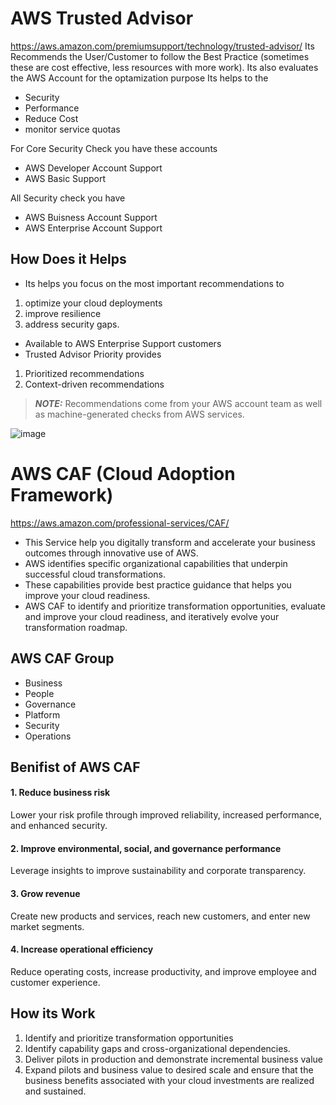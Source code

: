 # AWS Trusted Advisor
https://aws.amazon.com/premiumsupport/technology/trusted-advisor/
Its Recommends the User/Customer to follow the Best Practice (sometimes these are cost effective, less resources with more work). Its also evaluates the AWS Account for the optamization purpose 
Its helps to the 
- Security
- Performance
- Reduce Cost
- monitor service quotas

For Core Security Check you have these accounts
- AWS Developer Account Support
- AWS Basic Support

All Security check you have
- AWS Buisness Account Support
- AWS Enterprise Account Support

## How Does it Helps
- Its helps you focus on the most important recommendations to 
1. optimize your cloud deployments
2.  improve resilience
3.  address security gaps.
-  Available to AWS Enterprise Support customers
-   Trusted Advisor Priority provides 
1. Prioritized recommendations
2. Context-driven recommendations 
> **_NOTE:_** Recommendations come from your AWS account team as well as machine-generated checks from AWS services.


![image](https://user-images.githubusercontent.com/43639867/191007167-938ad7cd-c414-4167-947e-17d30883724a.png)

# AWS CAF (Cloud Adoption Framework)
https://aws.amazon.com/professional-services/CAF/
- This Service help you digitally transform and accelerate your business outcomes through innovative use of AWS.
- AWS identifies specific organizational capabilities that underpin successful cloud transformations.
- These capabilities provide best practice guidance that helps you improve your cloud readiness.
- AWS CAF to identify and prioritize transformation opportunities, evaluate and improve your cloud readiness, and iteratively evolve your transformation roadmap.


## AWS CAF Group
- Business
-  People
-  Governance
-  Platform
-  Security
-  Operations

## Benifist of AWS CAF
#### 1. Reduce business risk
Lower your risk profile through improved reliability, increased performance, and enhanced security.
#### 2. Improve environmental, social, and governance performance
Leverage insights to improve sustainability and corporate transparency.
#### 3. Grow revenue
Create new products and services, reach new customers, and enter new market segments.
#### 4. Increase operational efficiency
Reduce operating costs, increase productivity, and improve employee and customer experience.

## How its Work
1. Identify and prioritize transformation opportunities
2. Identify capability gaps and cross-organizational dependencies. 
3. Deliver pilots in production and demonstrate incremental business value
4. Expand pilots and business value to desired scale and ensure that the business benefits associated with your cloud investments are realized and sustained.



